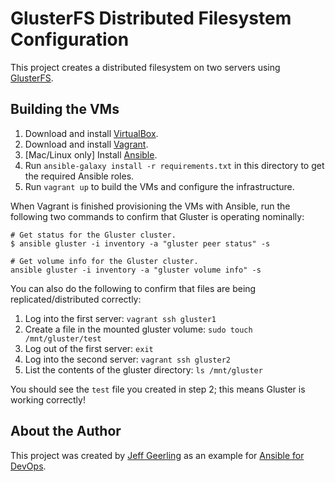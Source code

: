 # GlusterFS Distributed Filesystem Configuration

This project creates a distributed filesystem on two servers using [GlusterFS](http://www.gluster.org/).

## Building the VMs

  1. Download and install [VirtualBox](https://www.virtualbox.org/wiki/Downloads).
  2. Download and install [Vagrant](http://www.vagrantup.com/downloads.html).
  3. [Mac/Linux only] Install [Ansible](http://docs.ansible.com/intro_installation.html).
  4. Run `ansible-galaxy install -r requirements.txt` in this directory to get the required Ansible roles.
  5. Run `vagrant up` to build the VMs and configure the infrastructure.

When Vagrant is finished provisioning the VMs with Ansible, run the following two commands to confirm that Gluster is operating nominally:

    # Get status for the Gluster cluster.
    $ ansible gluster -i inventory -a "gluster peer status" -s
    
    # Get volume info for the Gluster cluster.
    ansible gluster -i inventory -a "gluster volume info" -s

You can also do the following to confirm that files are being replicated/distributed correctly:

  1. Log into the first server: `vagrant ssh gluster1`
  2. Create a file in the mounted gluster volume: `sudo touch /mnt/gluster/test`
  3. Log out of the first server: `exit`
  4. Log into the second server: `vagrant ssh gluster2`
  5. List the contents of the gluster directory: `ls /mnt/gluster`

You should see the `test` file you created in step 2; this means Gluster is working correctly!

## About the Author

This project was created by [Jeff Geerling](http://jeffgeerling.com/) as an example for [Ansible for DevOps](https://leanpub.com/ansible-for-devops).
